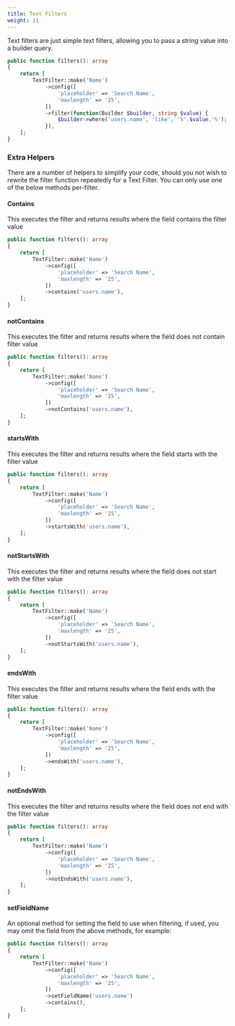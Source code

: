 ```yaml
---
title: Text Filters
weight: 11
---
```


Text filters are just simple text filters, allowing you to pass a string value into a builder query.

```php
public function filters(): array
{
    return [
        TextFilter::make('Name')
            ->config([
                'placeholder' => 'Search Name',
                'maxlength' => '25',
            ])
            ->filter(function(Builder $builder, string $value) {
                $builder->where('users.name', 'like', '%'.$value.'%');
            }),
    ];
}
```

### Extra Helpers

There are a number of helpers to simplify your code, should you not wish to rewrite the filter function repeatedly for a Text Filter.  You can only use one of the below methods per-filter.

#### Contains

This executes the filter and returns results where the field contains the filter value

```php
public function filters(): array
{
    return [
        TextFilter::make('Name')
            ->config([
                'placeholder' => 'Search Name',
                'maxlength' => '25',
            ])
            ->contains('users.name'),
    ];
}
```

#### notContains

This executes the filter and returns results where the field does not contain filter value

```php
public function filters(): array
{
    return [
        TextFilter::make('Name')
            ->config([
                'placeholder' => 'Search Name',
                'maxlength' => '25',
            ])
            ->notContains('users.name'),
    ];
}
```

#### startsWith

This executes the filter and returns results where the field starts with the filter value

```php
public function filters(): array
{
    return [
        TextFilter::make('Name')
            ->config([
                'placeholder' => 'Search Name',
                'maxlength' => '25',
            ])
            ->startsWith('users.name'),
    ];
}
```

#### notStartsWith

This executes the filter and returns results where the field does not start with the filter value

```php
public function filters(): array
{
    return [
        TextFilter::make('Name')
            ->config([
                'placeholder' => 'Search Name',
                'maxlength' => '25',
            ])
            ->notStartsWith('users.name'),
    ];
}
```

#### endsWith

This executes the filter and returns results where the field ends with the filter value

```php
public function filters(): array
{
    return [
        TextFilter::make('Name')
            ->config([
                'placeholder' => 'Search Name',
                'maxlength' => '25',
            ])
            ->endsWith('users.name'),
    ];
}
```

#### notEndsWith

This executes the filter and returns results where the field does not end with the filter value

```php
public function filters(): array
{
    return [
        TextFilter::make('Name')
            ->config([
                'placeholder' => 'Search Name',
                'maxlength' => '25',
            ])
            ->notEndsWith('users.name'),
    ];
}
```

#### setFieldName
An optional method for setting the field to use when filtering, if used, you may omit the field from the above methods, for example:

```php
public function filters(): array
{
    return [
        TextFilter::make('Name')
            ->config([
                'placeholder' => 'Search Name',
                'maxlength' => '25',
            ])
            ->setFieldName('users.name')
            ->contains(),
    ];
}
```

